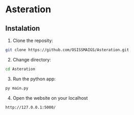# Asteration

## Instalation
1. Clone the reposity:
```bash
git clone https://github.com/OSISSMAIGS/Asteration.git
```
2. Change directory:
```bash
cd Asteration
```
3. Run the python app:
```bash
py main.py
```

4. Open the website on your localhost
```bash
http://127.0.0.1:5000/
```
